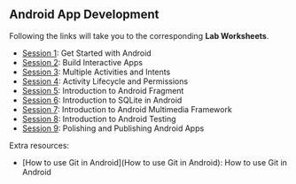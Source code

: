 ## Android App Development

Following the links will take you to the corresponding **Lab Worksheets**.

+ [Session 1](session-1.md): Get Started with Android
+ [Session 2](session-2.md): Build Interactive Apps
+ [Session 3](session-3.md): Multiple Activities and Intents
+ [Session 4](session-4.md): Activity Lifecycle and Permissions
+ [Session 5](session-5.md): Introduction to Android Fragment
+ [Session 6](session-6.md): Introduction to SQLite in Android
+ [Session 7](session-7.md): Introduction to Android Multimedia Framework
+ [Session 8](session-8.md): Introduction to Android Testing
+ [Session 9](session-9.md): Polishing and Publishing Android Apps

Extra resources:

+ [How to use Git in Android](How to use Git in Android): How to use Git in Android

